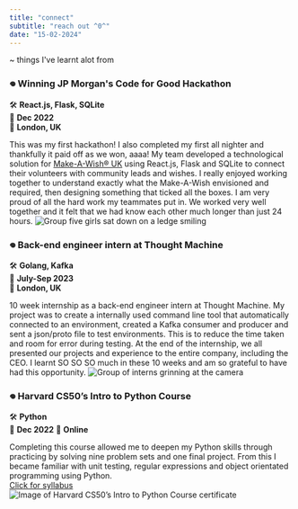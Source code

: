 ```yaml
---
title: "connect"
subtitle: "reach out ^0^"
date: "15-02-2024"
---
```

~ things I've learnt alot from

### **𖦹 Winning JP Morgan's Code for Good Hackathon**  

🛠️ **React.js, Flask, SQLite**      
📅 **Dec 2022**  
📍 **London, UK**  

This was my first hackathon! I also completed my first all nighter and thankfully it paid off as we won, aaaa! My team developed a technological solution for [Make-A-Wish® UK](https://www.make-a-wish.org.uk/) using React.js, Flask and SQLite to connect their volunteers with community leads and wishes. I really enjoyed working together to understand exactly what the Make-A-Wish envisioned and required, then designing something that ticked all the boxes. I am very proud of all the hard work my teammates put in. We worked very well together and it felt that we had know each other much longer than just 24 hours. 
![Group five girls sat down on a ledge smiling](/images/jp-cfg.jpeg)  

### **𖦹 Back-end engineer intern at Thought Machine**  

🛠️ **Golang, Kafka**      
📅 **July-Sep 2023**  
📍 **London, UK**

10 week internship as a back-end engineer intern at Thought Machine. My project was to create a internally used command line tool that automatically connected to an environment, created a Kafka consumer and producer and sent a json/proto file to test environments. This is to reduce the time taken and room for error during testing. At the end of the internship, we all presented our projects and experience to the entire company, including the CEO. I learnt SO SO SO much in these 10 weeks and am so grateful to have had this opportunity.
![Group of interns grinning at the camera](/images/thought-machine-interns.jpeg)  



### **𖦹 Harvard CS50’s Intro to Python Course**  

🛠️ **Python**      
📅 **Dec 2022** 
📍 **Online**  

Completing this course allowed me to deepen my Python skills through practicing by solving nine problem sets and one final project. From this I became familiar with unit testing, regular expressions and object orientated programming using Python.  
[Click for syllabus](https://cs50.harvard.edu/python/2022/)  
![Image of Harvard CS50’s Intro to Python Course certificate](/images/CS50P2.png)